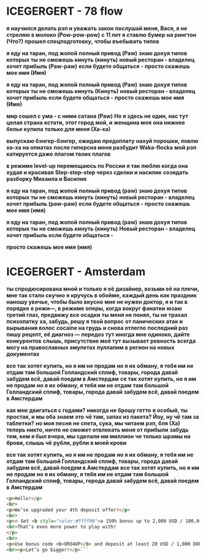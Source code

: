 # ICEGERGERT - 78 flow

**я научился делать рэп и уважать закон**
**послушай меня, Вася, я не**
**стреляю в молоко (Pow-pow-pow)**
**с 11 лет я ставлю бумер**
**на рингтон (Что?)**
**прошел спецподготовку,**
**чтобы въебывать типов**

**я еду на таран, под жопой**
**полный привод (Paw)**
**знаю дохуя типов которых ты**
**не сможешь кинуть (кинуть)**
**новый ресторан - владелец**
**хочет прибыль (Paw-paw)**
**если будете общаться -**
**просто скажешь мое имя (Имя)**

**я еду на таран, под жопой**
**полный привод (Paw)**
**знаю дохуя типов которых ты**
**не сможешь кинуть (Кинуть)**
**новый ресторан - владелец хочет прибыль**
**если будете общаться -**
**просто скажешь мое имя (Имя)**

**мир сошел с ума - с ними сатана (Paw)**
**Но я здесь не один, нас тут целая страна**
**кстати, этот город мой, и женщина моя**
**она нижнее белье купила**
**только для меня (Ха-ха)**

**выпускаю бэнгер-бэнгер,**
**ожидаю предоплату**
**нахуй порошки, ловлю ха-ха на опиатах**
**после гиперсна меня разбудит Waka-flocka**
**мой рэп катируется даже**
**плагом твоих плагов**

**в режиме level-up перемещаюсь по России**
**я так люблю когда она худая и красивая**
**Step-step-step через сделки и насилие**
**созидать разборку Михаила и Василия**

**я еду на таран, под жопой**
**полный привод (paw)**
**знаю дохуя типов которых ты**
**не сможешь кинуть (кинуть)**
**новый ресторан - владелец**
**хочет прибыль (paw-paw)**
**если будете общаться -**
**просто скажешь мое имя (имя)**

**я еду на таран, под жопой**
**полный привод (paw)**
**знаю дохуя типов которых ты**
**не сможешь кинуть (кинуть)**
**Новый ресторан - владелец хочет прибыль**
**если будете общаться -**

**просто скажешь мое имя (имя)**

# ICEGERGERT - Amsterdam

**ты спродюсирована мной и только**
**я её дизайнер, возьми её на плечи, мне так стало скучно**
**я кручусь в обойме, каждый день как праздник**
**наношу увечье, чтобы было вкусно**
**мне не нужен доктор, я и так в порядке**
**в режи—, в режиме оперы, когда вокруг фанатки**
**юзаю третий глаз, предвижу все осадки**
**ты меня не понял, ты не трахал психопатку**
**ха, забудь, решу я твой вопрос**
**от панических атак и вырывания волос**
**cocaine на грудь и снова отлегло**
**последний раз пишу рецепт, её диагноз — передоз**
**тут иногда мне одиноко, дайте конкурентов**
**слышь, присутствие моё тут вызывает ревность**
**всегда могу на православных амулетах**
**пуллапим в регион на новых документах**

**все так хотят купить, но я им не продам**
**но я их обману, я тебя им не отдам**
**там большой Голландский сплиф, товары, города**
**давай забудем всё, давай поедем в Амстердам**
**се так хотят купить, но я им не продам**
**но я их обману, я тебя им не отдам**
**там большой Голландский сплиф, товары, города**
**давай забудем всё, давай поедем в Амстердам**

**как мне двигаться с годами? никогда не брошу гетто**
**я особый, ты простая, и мы оба знаем это**
**чё там, запах из пакета? Йоу, ну чё там за таблетки?**
**но моя песня не спета, сука, мы читаем рэп, бля (Ха)**
**теперь никто, ничто не сможет отвлекать меня от прибыли**
**забудь тем, кем я был вчера, мы сделали им миллион**
**че только шрамы на брови, слышь чё**
**рубли, рубли в моей крови**

**все так хотят купить, но я им не продам**
**но я их обману, я тебя им не отдам**
**там большой Голландский сплиф, товары, города**
**давай забудем всё, давай поедем в Амстердам**
**все так хотят купить, но я им не продам**
**но я их обману, я тебя им не отдам**
**там большой Голландский сплиф, товары, города**
**давай забудем всё, давай поедем в Амстердам**

```html
<p>Hello!</p>
<br>
<p>We’ve upgraded your 4th deposit offer!</p>
<br>
<p>🔥 Get <b style="color:#ffff00">a 150% bonus up to 2,000 USD / 100,000 DOP </b>
<br>That’s even more power to play with!
</p> 
<br>
<p>Use bonus code <b>ORO4UP</b> and deposit at least 20 USD / 1,000 DOP.</p>
<br><p>Let’s go bigger!</p>```
